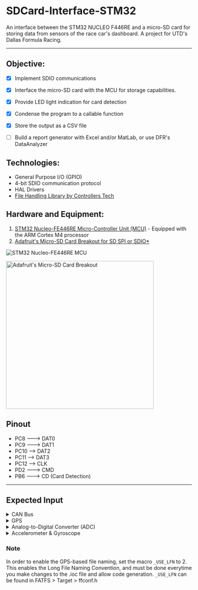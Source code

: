 # SDCard-Interface-STM32
An interface between the STM32 NUCLEO F446RE and a micro-SD card for storing data from sensors of the race car's dashboard. A project for UTD's Dallas Formula Racing.
***
## Objective:
- [x] Implement SDIO communications
- [x] Interface the micro-SD card with the MCU for storage capabilities.
- [x] Provide LED light indication for card detection
- [x] Condense the program to a callable function
- [x] Store the output as a CSV file
- [ ] Build a report generator with Excel and/or MatLab, or use DFR's DataAnalyzer


## Technologies:
* General Purpose I/O (GPIO)
* 4-bit SDIO communication protocol
* HAL Drivers
* [File Handling Library by Controllers Tech](https://controllerstech.com/interface-sd-card-with-sdio-in-stm32/)

## Hardware and Equipment:

1. [STM32 Nucleo-FE446RE Micro-Controller Unit (MCU)](https://www.st.com/en/evaluation-tools/nucleo-f446re.html) - Equipped with the ARM Cortex M4 processor
2. [Adafruit's Micro-SD Card Breakout for SD SPI or SDIO*](https://www.adafruit.com/product/4682)

![STM32 Nucleo-FE446RE MCU](https://www.st.com/bin/ecommerce/api/image.PF262063.en.feature-description-include-personalized-no-cpn-medium.jpg)

<img src="https://cdn-learn.adafruit.com/guides/images/000/003/056/medium640/4682-04.jpg" alt="Adafruit's Micro-SD Card Breakout" width="400">

## Pinout
* PC8 ---> DAT0
* PC9 ---> DAT1
* PC10 --> DAT2
* PC11 --> DAT3
* PC12 --> CLK
* PD2 ---> CMD
* PB6 ---> CD (Card Detection)

***

## Expected Input
<details>
  <summary>CAN Bus</summary>
  <p>- RPM <br>
    - TPS (Throttle Position Sensor) <br>
    - Fuel Open Time <br>
    - Ignition Angle <br>
    - Barometer <br>
    - Map (Manifold Absolute Pressure) <br>
    - Radiator Air Temp <br>
    - Radiator Coolant Temp <br>
    - AFR (Air Fuel Ratio) <br>
    - Oil Pressure <br>
    - Mass Air Flow Sensor <br>
    - Wheel Speed <br>
    - Battery Voltage
   </p>
</details>
<details>
  <summary>GPS</summary>
  <p>- Second, minute, hour, day, month, year <br>
    - Speed <br>
    - Latitude <br>
    - Longitude <br>
    - Ellipsoidal Height <br>
    - Sea Level Height
   </p>
</details>
<details>
  <summary>Analog-to-Digital Converter (ADC)</summary>
  <p>- Damper Sensing<br>
    - Steer Sensing <br>
    - Brake Sensing
   </p>
</details>
<details>
  <summary>Accelerometer & Gyroscope</summary>
  <p> - X, Y, & Z <br>
    - Roll <br>
    - Pitch <br>
    - Yaw
  </p>
</details>

### Note
In order to enable the GPS-based file naming, set the macro `_USE_LFN` to 2. This enables the Long File Naming Convention, and must be done everytime you make changes to the .ioc file and allow code generation. `_USE_LFN` can be found in FATFS > Target > ffconf.h
